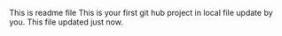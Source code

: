 This is readme file
This is your first git hub project in local file update by you.
This file updated just now.
